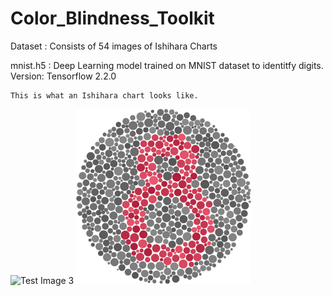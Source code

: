 # Color_Blindness_Toolkit

Dataset : Consists of 54 images of Ishihara Charts

mnist.h5 : Deep Learning model trained on MNIST dataset to identitfy digits. Version: Tensorflow 2.2.0

    This is what an Ishihara chart looks like.

![Test Image 3](https://www.colour-blindness.com/CBTests/ishihara/Plate10.gif)
<img src="https://github.com/bhav09/Color_Blindness_Toolkit/blob/master/dataset/97.png" width="280" height="280" />
